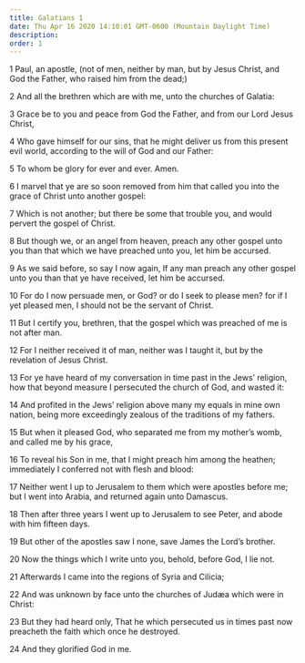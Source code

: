 ```yaml
---
title: Galatians 1
date: Thu Apr 16 2020 14:10:01 GMT-0600 (Mountain Daylight Time)
description: 
order: 1
---
```


<p>
  1 Paul, an apostle, (not of men, neither by man, but by Jesus Christ, and God
  the Father, who raised him from the dead;)
</p>
<p>2 And all the brethren which are with me, unto the churches of Galatia:</p>
<p>
  3 Grace be to you and peace from God the Father, and from our Lord Jesus
  Christ,
</p>
<p>
  4 Who gave himself for our sins, that he might deliver us from this present
  evil world, according to the will of God and our Father:
</p>
<p>5 To whom be glory for ever and ever. Amen.</p>
<p>
  6 I marvel that ye are so soon removed from him that called you into the grace
  of Christ unto another gospel:
</p>
<p>
  7 Which is not another; but there be some that trouble you, and would pervert
  the gospel of Christ.
</p>
<p>
  8 But though we, or an angel from heaven, preach any other gospel unto you
  than that which we have preached unto you, let him be accursed.
</p>
<p>
  9 As we said before, so say I now again, If any man preach any other gospel
  unto you than that ye have received, let him be accursed.
</p>
<p>
  10 For do I now persuade men, or God? or do I seek to please men? for if I yet
  pleased men, I should not be the servant of Christ.
</p>
<p>
  11 But I certify you, brethren, that the gospel which was preached of me is
  not after man.
</p>
<p>
  12 For I neither received it of man, neither was I taught it, but by the
  revelation of Jesus Christ.
</p>
<p>
  13 For ye have heard of my conversation in time past in the Jews&#x2019;
  religion, how that beyond measure I persecuted the church of God, and wasted
  it:
</p>
<p>
  14 And profited in the Jews&#x2019; religion above many my equals in mine own
  nation, being more exceedingly zealous of the traditions of my fathers.
</p>
<p>
  15 But when it pleased God, who separated me from my mother&#x2019;s womb, and
  called me by his grace,
</p>
<p>
  16 To reveal his Son in me, that I might preach him among the heathen;
  immediately I conferred not with flesh and blood:
</p>
<p>
  17 Neither went I up to Jerusalem to them which were apostles before me; but I
  went into Arabia, and returned again unto Damascus.
</p>
<p>
  18 Then after three years I went up to Jerusalem to see Peter, and abode with
  him fifteen days.
</p>
<p>
  19 But other of the apostles saw I none, save James the Lord&#x2019;s brother.
</p>
<p>20 Now the things which I write unto you, behold, before God, I lie not.</p>
<p>21 Afterwards I came into the regions of Syria and Cilicia;</p>
<p>
  22 And was unknown by face unto the churches of Jud&#xE6;a which were in
  Christ:
</p>
<p>
  23 But they had heard only, That he which persecuted us in times past now
  preacheth the faith which once he destroyed.
</p>
<p>24 And they glorified God in me.</p>
